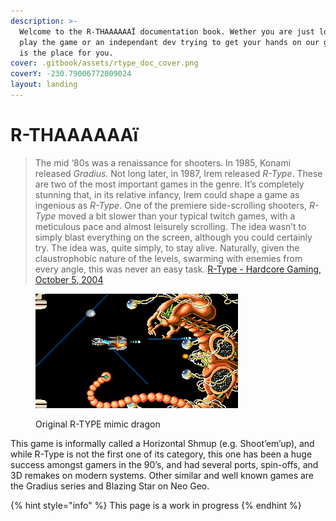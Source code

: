 ```yaml
---
description: >-
  Welcome to the R-THAAAAAAÏ documentation book. Wether you are just looking to
  play the game or an independant dev trying to get your hands on our game, this
  is the place for you.
cover: .gitbook/assets/rtype_doc_cover.png
coverY: -230.79006772009024
layout: landing
---
```


# R-THAAAAAAï

> The mid ‘80s was a renaissance for shooters. In 1985, Konami released _Gradius_. Not long later, in 1987, Irem released _R-Type_. These are two of the most important games in the genre. It’s completely stunning that, in its relative infancy, Irem could shape a game as ingenious as _R-Type_. One of the premiere side-scrolling shooters, _R-Type_ moved a bit slower than your typical twitch games, with a meticulous pace and almost leisurely scrolling. The idea wasn’t to simply blast everything on the screen, although you could certainly try. The idea was, quite simply, to stay alive. Naturally, given the claustrophobic nature of the levels, swarming with enemies from every angle, this was never an easy task. [R-Type - Hardcore Gaming, October 5, 2004](http://www.hardcoregaming101.net/r-type/)

<figure><img src=".gitbook/assets/image.png" alt=""><figcaption><p>Original R-TYPE mimic dragon</p></figcaption></figure>

This game is informally called a Horizontal Shmup (e.g. Shoot’em’up), and while R-Type is not the first one of its category, this one has been a huge success amongst gamers in the 90’s, and had several ports, spin-offs, and 3D remakes on modern systems. Other similar and well known games are the Gradius series and Blazing Star on Neo Geo.



{% hint style="info" %}
This page is a work in progress
{% endhint %}

